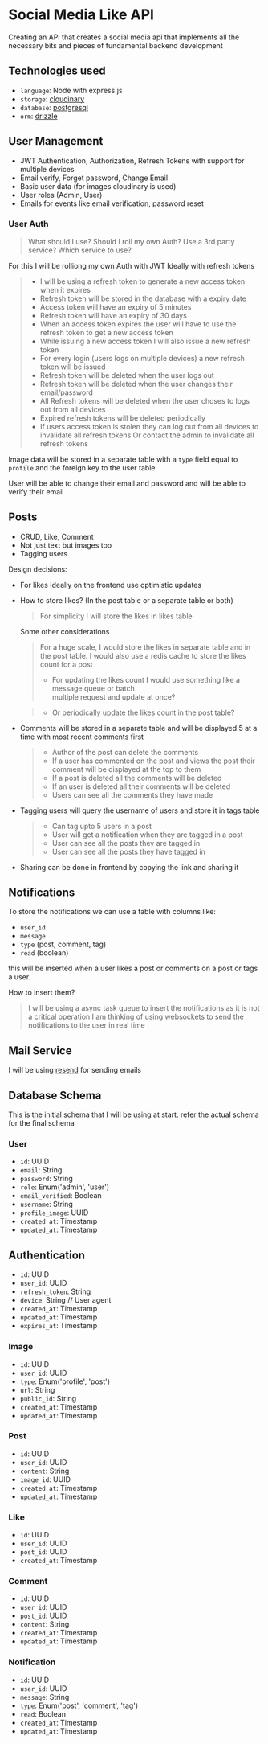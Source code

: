 # Social Media Like API

Creating an API that creates a social media api that implements all the necessary bits and pieces of fundamental backend development

## Technologies used

-   `language`: Node with express.js
-   `storage`: [cloudinary](https://cloudinary.com/)
-   `database`: [postgresql](https://www.postgresql.org/)
-   `orm`: [drizzle](https://orm.drizzle.team/)

## User Management

-   JWT Authentication, Authorization, Refresh Tokens with support for multiple devices
-   Email verify, Forget password, Change Email
-   Basic user data (for images cloudinary is used)
-   User roles (Admin, User)
-   Emails for events like email verification, password reset

### User Auth

> What should I use? Should I roll my own Auth? Use a 3rd party service? Which service to use?

For this I will be rolliong my own Auth with JWT Ideally with refresh tokens

> -   I will be using a refresh token to generate a new access token when it expires
> -   Refresh token will be stored in the database with a expiry date
> -   Access token will have an expiry of 5 minutes
> -   Refresh token will have an expiry of 30 days
> -   When an access token expires the user will have to use the refresh token to get a new access token
> -   While issuing a new access token I will also issue a new refresh token
> -   For every login (users logs on multiple devices) a new refresh token will be issued
> -   Refresh token will be deleted when the user logs out
> -   Refresh token will be deleted when the user changes their email/password
> -   All Refresh tokens will be deleted when the user choses to logs out from all devices
> -   Expired refresh tokens will be deleted periodically
> -   If users access token is stolen they can log out from all devices to invalidate
>     all refresh tokens Or contact the admin to invalidate all refresh tokens

Image data will be stored in a separate table with a `type` field equal to `profile` and the
foreign key to the user table

User will be able to change their email and password and will be able to verify their email

## Posts

-   CRUD, Like, Comment
-   Not just text but images too
-   Tagging users

Design decisions:

-   For likes Ideally on the frontend use optimistic updates
-   How to store likes? (In the post table or a separate table or both)

    > For simplicity I will store the likes in likes table

    Some other considerations

    > For a huge scale, I would store the likes in separate table and in the post table.
    > I would also use a redis cache to store the likes count for a post
    >
    > -   For updating the likes count I would use something like a message queue or batch\
    >     multiple request and update at once?

    > -   Or periodically update the likes count in the post table?

-   Comments will be stored in a separate table and will be displayed 5 at a time
    with most recent comments first

    > -   Author of the post can delete the comments
    > -   If a user has commented on the post and views the post their comment will be
    >     displayed at the top to them
    > -   If a post is deleted all the comments will be deleted
    > -   If an user is deleted all their comments will be deleted
    > -   Users can see all the comments they have made

-   Tagging users will query the username of users and store it in tags table

    > -   Can tag upto 5 users in a post
    > -   User will get a notification when they are tagged in a post
    > -   User can see all the posts they are tagged in
    > -   User can see all the posts they have tagged in

-   Sharing can be done in frontend by copying the link and sharing it

## Notifications

To store the notifications we can use a table with columns like:

-   `user_id`
-   `message`
-   `type` (post, comment, tag)
-   `read` (boolean)

this will be inserted when a user likes a post or comments on a post or tags a user.

How to insert them?

> I will be using a async task queue to insert the notifications as it is not a critical operation
> I am thinking of using websockets to send the notifications to the user in real time

## Mail Service

I will be using [resend](https://resend.com/) for sending emails

## Database Schema

This is the initial schema that I will be using at start. refer the actual schema for the final schema

### User

-   `id`: UUID
-   `email`: String
-   `password`: String
-   `role`: Enum('admin', 'user')
-   `email_verified`: Boolean
-   `username`: String
-   `profile_image`: UUID
-   `created_at`: Timestamp
-   `updated_at`: Timestamp

## Authentication

-   `id`: UUID
-   `user_id`: UUID
-   `refresh_token`: String
-   `device`: String // User agent
-   `created_at`: Timestamp
-   `updated_at`: Timestamp
-   `expires_at`: Timestamp

### Image

-   `id`: UUID
-   `user_id`: UUID
-   `type`: Enum('profile', 'post')
-   `url`: String
-   `public_id`: String
-   `created_at`: Timestamp
-   `updated_at`: Timestamp

### Post

-   `id`: UUID
-   `user_id`: UUID
-   `content`: String
-   `image_id`: UUID
-   `created_at`: Timestamp
-   `updated_at`: Timestamp

### Like

-   `id`: UUID
-   `user_id`: UUID
-   `post_id`: UUID
-   `created_at`: Timestamp

### Comment

-   `id`: UUID
-   `user_id`: UUID
-   `post_id`: UUID
-   `content`: String
-   `created_at`: Timestamp
-   `updated_at`: Timestamp


### Notification
-  `id`: UUID
- `user_id`: UUID
- `message`: String
- `type`: Enum('post', 'comment', 'tag')
- `read`: Boolean
- `created_at`: Timestamp
- `updated_at`: Timestamp
